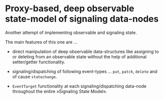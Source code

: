 # Proxy-based, deep observable state-model of signaling data-nodes

Another attempt of implementing observable and signaling state.

The main features of this one are ...

 - direct manipulation of deep observable data-structures
   like assigning to or deleting from an observable state
   without the help of additional setter/getter functionality.

 - signaling/dispatching of following event-types ...
   `put`, `patch`, `delete` and of cause `statechange`.

 - `EventTarget` functionality at each signaling/dispatching
    data-node throughout the entire »Signaling State Model«.
